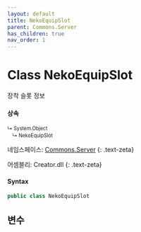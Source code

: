 ```yaml
---
layout: default
title: NekoEquipSlot
parent: Commons.Server
has_children: true
nav_order: 1
---
```


# Class NekoEquipSlot
장착 슬롯 정보

#### 상속

<div class="code-example" markdown="1" style = "font-size:0.8em;">
↳ System.Object<br/>
　↳ NekoEquipSlot
</div>

네임스페이스: [Commons.Server](../)
{: .text-zeta}

어셈블리: Creator.dll
{: .text-zeta}

#### Syntax

```cs
public class NekoEquipSlot
```
## 변수










